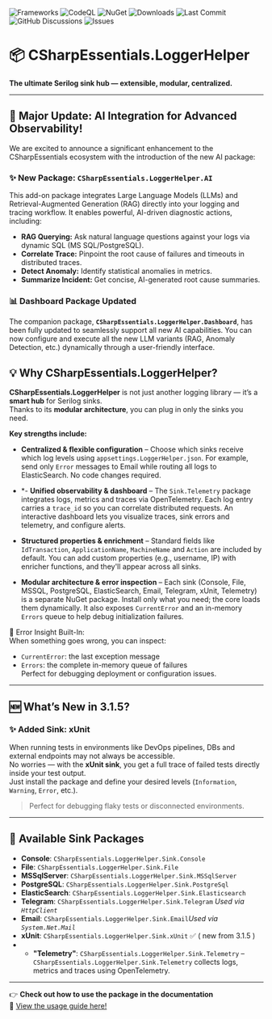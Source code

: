 ﻿![Frameworks](https://img.shields.io/badge/.NET-6.0%20%7C%208.0%20%7C%209.0-blue)
![CodeQL](https://github.com/alexbypa/CSharp.Essentials/actions/workflows/codeqlLogger.yml/badge.svg)
![NuGet](https://img.shields.io/nuget/v/CSharpEssentials.LoggerHelper.svg)
![Downloads](https://img.shields.io/nuget/dt/CSharpEssentials.LoggerHelper.svg)
![Last Commit](https://img.shields.io/github/last-commit/alexbypa/CSharp.Essentials?style=flat-square)
![GitHub Discussions](https://img.shields.io/github/discussions/alexbypa/CSharp.Essentials)
![Issues](https://img.shields.io/github/issues/alexbypa/CSharp.Essentials)

# 📦 CSharpEssentials.LoggerHelper

**The ultimate Serilog sink hub — extensible, modular, centralized.**

---
## 🚀 Major Update: AI Integration for Advanced Observability!

We are excited to announce a significant enhancement to the CSharpEssentials ecosystem with the introduction of the new AI package:

### ✨ New Package: `CSharpEssentials.LoggerHelper.AI`

This add-on package integrates Large Language Models (LLMs) and Retrieval-Augmented Generation (RAG) directly into your logging and tracing workflow. It enables powerful, AI-driven diagnostic actions, including:

* **RAG Querying:** Ask natural language questions against your logs via dynamic SQL (MS SQL/PostgreSQL).
* **Correlate Trace:** Pinpoint the root cause of failures and timeouts in distributed traces.
* **Detect Anomaly:** Identify statistical anomalies in metrics.
* **Summarize Incident:** Get concise, AI-generated root cause summaries.

### 📊 Dashboard Package Updated

The companion package, **`CSharpEssentials.LoggerHelper.Dashboard`**, has been fully updated to seamlessly support all new AI capabilities. You can now configure and execute all the new LLM variants (RAG, Anomaly Detection, etc.) dynamically through a user-friendly interface.

## 💡 Why CSharpEssentials.LoggerHelper?

**CSharpEssentials.LoggerHelper** is not just another logging library — it’s a **smart hub** for Serilog sinks.  
Thanks to its **modular architecture**, you can plug in only the sinks you need.

**Key strengths include:**

- **Centralized & flexible configuration** – Choose which sinks receive which log levels using `appsettings.LoggerHelper.json`. For example, send only `Error` messages to Email while routing all logs to ElasticSearch. No code changes required.
- *- **Unified observability & dashboard** – The `Sink.Telemetry` package integrates logs, metrics and traces via OpenTelemetry. Each log entry carries a `trace_id` so you can correlate distributed requests. An interactive dashboard lets you visualize traces, sink errors and telemetry, and configure alerts.

- **Structured properties & enrichment** – Standard fields like `IdTransaction`, `ApplicationName`, `MachineName` and `Action` are included by default. You can add custom properties (e.g., username, IP) with enricher functions, and they'll appear across all sinks.
- **Modular architecture & error inspection** – Each sink (Console, File, MSSQL, PostgreSQL, ElasticSearch, Email, Telegram, xUnit, Telemetry) is a separate NuGet package. Install only what you need; the core loads them dynamically. It also exposes `CurrentError` and an in-memory `Errors` queue to help debug initialization failures.

🧠 Error Insight Built-In:  
When something goes wrong, you can inspect:
- `CurrentError`: the last exception message
- `Errors`: the complete in-memory queue of failures  
Perfect for debugging deployment or configuration issues.
---

## 🆕 What’s New in 3.1.5?

### ✨ Added Sink: xUnit

When running tests in environments like DevOps pipelines, DBs and external endpoints may not always be accessible.  
No worries — with the **xUnit sink**, you get a full trace of failed tests directly inside your test output.  
Just install the package and define your desired levels (`Information`, `Warning`, `Error`, etc.).

> Perfect for debugging flaky tests or disconnected environments.

---

## 🔌 Available Sink Packages

- **Console**: `CSharpEssentials.LoggerHelper.Sink.Console`  
- **File**: `CSharpEssentials.LoggerHelper.Sink.File`  
- **MSSqlServer**: `CSharpEssentials.LoggerHelper.Sink.MSSqlServer`  
- **PostgreSQL**: `CSharpEssentials.LoggerHelper.Sink.PostgreSql`  
- **ElasticSearch**: `CSharpEssentials.LoggerHelper.Sink.Elasticsearch`  
- **Telegram**: `CSharpEssentials.LoggerHelper.Sink.Telegram` _Used via `HttpClient`_  
- **Email**: `CSharpEssentials.LoggerHelper.Sink.Email`_Used via `System.Net.Mail`_  
- **xUnit**: `CSharpEssentials.LoggerHelper.Sink.xUnit` ✅ ( new from 3.1.5 )
- - **"Telemetry"**: `CSharpEssentials.LoggerHelper.Sink.Telemetry` – `CSharpEssentials.LoggerHelper.Sink.Telemetry` collects logs, metrics and traces using OpenTelemetry.


---

👉 **Check out how to use the package in the documentation**  
📖 [View the usage guide here!](https://github.com/alexbypa/Csharp.Essentials.Extensions)

